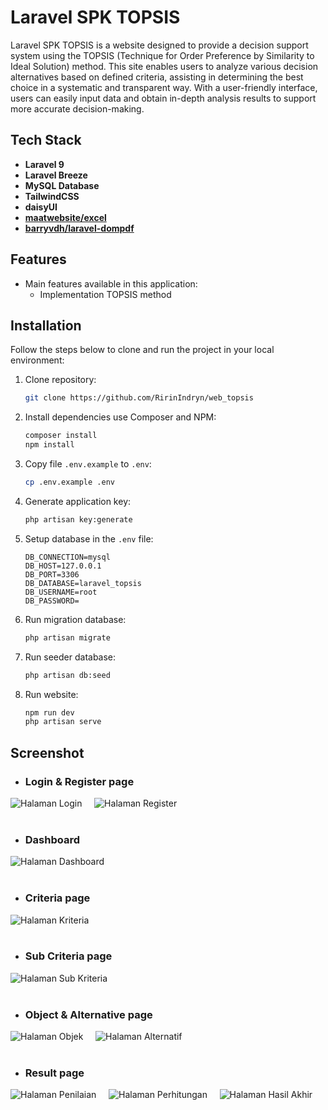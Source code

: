 # Laravel SPK TOPSIS

Laravel SPK TOPSIS is a website designed to provide a decision support system using the TOPSIS (Technique for Order Preference by Similarity to Ideal Solution) method. This site enables users to analyze various decision alternatives based on defined criteria, assisting in determining the best choice in a systematic and transparent way. With a user-friendly interface, users can easily input data and obtain in-depth analysis results to support more accurate decision-making.

## Tech Stack

- **Laravel 9**
- **Laravel Breeze**
- **MySQL Database**
- **TailwindCSS**
- **daisyUI**
- **[maatwebsite/excel](https://laravel-excel.com/)**
- **[barryvdh/laravel-dompdf](https://github.com/barryvdh/laravel-dompdf)**

## Features

- Main features available in this application:
  - Implementation TOPSIS method

## Installation

Follow the steps below to clone and run the project in your local environment:

1. Clone repository:

    ```bash
    git clone https://github.com/RirinIndryn/web_topsis
    ```

2. Install dependencies use Composer and NPM:

    ```bash
    composer install
    npm install
    ```

3. Copy file `.env.example` to `.env`:

    ```bash
    cp .env.example .env
    ```

4. Generate application key:

    ```bash
    php artisan key:generate
    ```

5. Setup database in the `.env` file:

    ```plaintext
    DB_CONNECTION=mysql
    DB_HOST=127.0.0.1
    DB_PORT=3306
    DB_DATABASE=laravel_topsis
    DB_USERNAME=root
    DB_PASSWORD=
    ```

6. Run migration database:

    ```bash
    php artisan migrate
    ```

7. Run seeder database:

    ```bash
    php artisan db:seed
    ```

8. Run website:

    ```bash
    npm run dev
    php artisan serve
    ```

## Screenshot

- ### **Login & Register page**

<img src="public/img/dokumentasi/login.jpg" alt="Halaman Login" width="" />
&nbsp;&nbsp;&nbsp;
<img src="public/img/dokumentasi/register.jpg" alt="Halaman Register" width="" />
<br><br>

- ### **Dashboard**

<img src="public/img/dokumentasi/dashboard.jpg" alt="Halaman Dashboard" width="" />
<br><br>

- ### **Criteria page**

<img src="public/img/dokumentasi/kriteria.jpg" alt="Halaman Kriteria" width="" />
<br><br>

- ### **Sub Criteria page**

<img src="public/img/dokumentasi/sub-kriteria.jpg" alt="Halaman Sub Kriteria" width="" />
<br><br>

- ### **Object & Alternative page**

<img src="public/img/dokumentasi/objek.jpg" alt="Halaman Objek" width="" />
&nbsp;&nbsp;&nbsp;
<img src="public/img/dokumentasi/alternatif.jpg" alt="Halaman Alternatif" width="" />
<br><br>

- ### **Result page**

<img src="public/img/dokumentasi/penilaian.jpg" alt="Halaman Penilaian" width="" />
&nbsp;&nbsp;&nbsp;
<img src="public/img/dokumentasi/perhitungan.jpg" alt="Halaman Perhitungan" width="" />
&nbsp;&nbsp;&nbsp;
<img src="public/img/dokumentasi/hasil-akhir.jpg" alt="Halaman Hasil Akhir" width="" />
<br><br>
